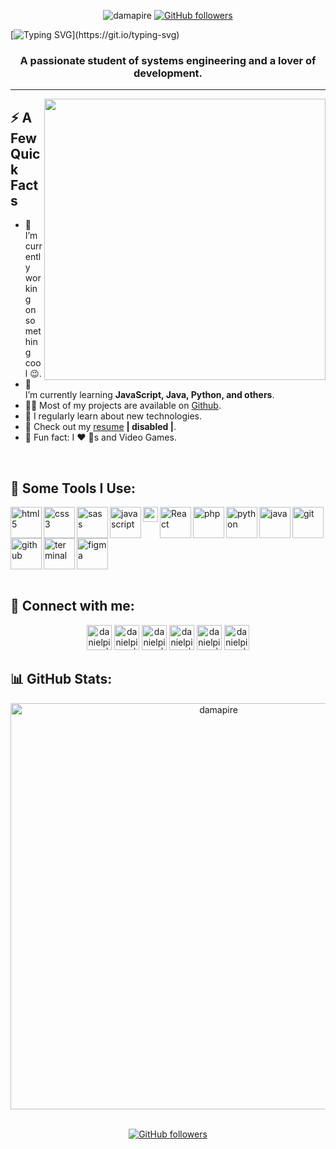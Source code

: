 <div align="center"> 

<img src="https://komarev.com/ghpvc/?username=damapire" alt="damapire"/>      [![GitHub followers](https://img.shields.io/github/followers/damapire.svg?style=social&label=Follow)](https://github.com/damapire?tab=followers)
</div>
  
[![Typing SVG](https://readme-typing-svg.herokuapp.com?size=35&color=04C9F7&center=true&vCenter=true&width=650&height=40&lines=Hey+There+%F0%9F%91%8B%2C+I'm+Daniel+Pinto..!)](https://git.io/typing-svg)
<h3 align="center">A passionate student of systems engineering and a lover of development.</h3>

-------------

<img align="right" src="https://github.com/arshsahzad/arshsahzad/blob/master/assets/gifs/developer.gif" width="450px">
<h2>⚡️ A Few Quick Facts</h2>
<ul>
<li>🔭 I’m currently working on something cool 😉.</li>
<li>🌱 I’m currently learning <strong>JavaScript, Java, Python, and others</strong>.</li>
<li>👨‍💻 Most of my projects are available on <a href="https://github.com/Dani-Pinto">Github</a>.</li>
<li>📝 I regularly learn about new technologies.</li>
<li>📙 Check out my <a href="github.com/Dani-Pinto">resume</a> <strong>| disabled |</strong>.</li>
<li>🎉 Fun fact:  I ❤️ 🐶s and Video Games.</li>
</ul>

</br>

<h2>🚀 Some Tools I Use:</h2>
<div align="rigth"> 
<a href="https://developer.mozilla.org/en-US/docs/Web/HTM" target="_blank" > 
  <img align="left" src="https://img.icons8.com/color/240/000000/html-5.png" alt="html5" width="50px"/> 
</a>
<a href="https://developer.mozilla.org/en-US/docs/Web/CSS" target="_blank"> 
  <img align="left" src="https://img.icons8.com/color/240/000000/css3.png" alt="css3" width="50px"/> 
</a>
<a href="https://sass-lang.com/" target="_blank"> 
  <img align="left" src="https://img.icons8.com/color/240/000000/sass.png" alt="sass" width="50px"/> 
</a>
<a href="https://developer.mozilla.org/en-US/docs/Web/JavaScript" target="_blank"> 
  <img align="left" src="https://img.icons8.com/color/240/000000/javascript.png" alt="javascript" width="50px"/> 
</a> 
<a href="https://gulpjs.com/" target="_blank"> 
  <img align="left" src="https://raw.githubusercontent.com/gulpjs/artwork/master/gulp-2x.png" alt="gulpjs" width="24px"/> 
</a>
<a href="https://reactjs.org/" target="_blank"> 
  <img align="left" alt="React" height ="50px" src="https://raw.githubusercontent.com/rahul-jha98/github_readme_icons/main/language_and_tools/square/react/react.svg"></a>
<a href="hhttps://www.php.net/manual/es/intro-whatis.php" target="_blank"> 
  <img align="left" src="https://img.icons8.com/officel/160/null/php-logo.png" alt="php" width="50px"/> 
</a> 
<a href="https://www.python.org/" target="_blank"> 
  <img align="left" src="https://img.icons8.com/color/240/000000/python.png" alt="python" width="50px"/> 
</a> 
<a href="https://docs.oracle.com/en/java/" target="_blank"> 
  <img align="left" src="https://img.icons8.com/color/240/000000/java-coffee-cup-logo.png" alt="java" width="50px"/> 
</a> 
  
<a href="https://git-scm.com/" target="_blank"> 
  <img align="left" src="https://img.icons8.com/color/240/000000/git.png" alt="git" width="50px"/> 
</a> 
<a href="https://es.wikipedia.org/wiki/GitHub" target="_blank"> 
  <img align="left" src="https://img.icons8.com/ios-glyphs/240/000000/github.png" alt="github" width="50px"/> 
</a> 
<a href="https://docs.microsoft.com/en-us/windows/terminal/" target="_blank"> 
  <img align="left" src="https://img.icons8.com/officel/80/null/console.png" alt="terminal" width="50px"/> 
</a> 
<a href="https://www.figma.com/" target="_blank"> 
  <img src="https://raw.githubusercontent.com/rahul-jha98/github_readme_icons/main/language_and_tools/square/figma/figma.svg" alt="figma" height='50px'/> </a>
</div>

<br>
 
<h2>📲 Connect with me:</h2>
<div align="center">

[<img alt="danielpinto | LinkedIn" width="40px" src="https://cdn.jsdelivr.net/npm/simple-icons@v3/icons/linkedin.svg" />](https://www.linkedin.com/in/daniel-mauricio-pinto-5b6031248/)
[<img alt="danielpinto | Twitter" width="40px" src="https://cdn.jsdelivr.net/npm/simple-icons@v3/icons/twitter.svg" />](https://twitter.com/DanielP_2525)
[<img alt="danielpinto | GitHub" width="40px" src="https://cdn.jsdelivr.net/npm/simple-icons@v3/icons/github.svg" />](https://github.com/Dani-Pinto)
[<img alt="danielpinto | Instagram" width="40px" src="https://cdn.jsdelivr.net/npm/simple-icons@v3/icons/instagram.svg" />](https://www.instagram.com/daniel_mpinto/)
[<img alt="danielpinto | Facebook" width="40px" src="https://cdn.jsdelivr.net/npm/simple-icons@v3/icons/facebook.svg" />](https://www.facebook.com/profile.php?id=100052806528844)
[<img alt="danielpinto | Telegram" width="40px" src="https://cdn.jsdelivr.net/npm/simple-icons@v3/icons/telegram.svg" />](https://t.me/DanielPinto_25)
</div>

<h2>📊 GitHub Stats:</h2>
<div align="center">
<img width="650px" src="https://github-readme-stats.vercel.app/api?username=damapire&show_icons=true&count_private=true" alt="damapire" />
</div>
</br>
<div align="center"> 

[![GitHub followers](https://img.shields.io/github/followers/damapire.svg?style=social&label=Follow)](https://github.com/damapire?tab=followers)
</div>
